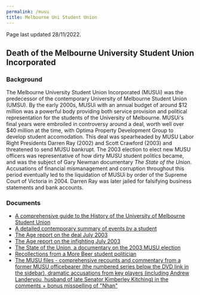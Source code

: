 ```yaml
---
permalink: /musu
title: Melbourne Uni Student Union
---
```


Page last updated 28/11/2022.

## Death of the Melbourne University Student Union Incorporated

### Background

The Melbourne University Student Union Incorporated (MUSUi) was the predecessor of the contemporary University of Melbourne Student Union (UMSU). By the early 2000s, MUSUi with an annual budget of around $12 million was a powerful body providing both service provision and political representation for the students of the University of Melbourne. MUSUi's final years were embroiled in controversy around a deal, worth well over $40 million at the time, with Optima Property Development Group to develop student accomodation. This deal was spearheaded by MUSU Labor Right Presidents Darren Ray (2002) and Scott Crawford (2003) and threatened to send MUSU bankrupt. The 2003 election to elect new MUSU officers was representative of how dirty MUSU student politics became, and was the subject of Gary Newman documentary *The State of the Union*. Accusations of financial mismanagement and corruption throughout this period eventually led to the liquidation of MUSUi by order of the Supreme Court of Victoria in 2004. Darren Ray was later jailed for falsifying business statements and bank accounts.

### Documents

- [A comprehensive guide to the History of the University of Melbourne Student Union](https://umsu.unimelb.edu.au/about/umsu/history)
- [A detailed contemporary summary of events by a student](https://www.crikey.com.au/2004/02/11/the-death-of-a-12m-student-union)
- [The Age report on the deal July 2003](https://www.theage.com.au/national/the-deal-that-threatens-to-send-a-student-union-broke-20030721-gdw2zd.html)
- [The Age report on the infighting July 2003](https://www.theage.com.au/national/reckoning-for-a-divided-union-20030726-gdw3xe.html)
- [The State of the Union, a documentary on the 2003 MUSU election](https://youtu.be/-GtLwWELcY4)
- [Recollections from a More Beer student politician](https://web.archive.org/web/20060302222743/http://ticketdavo.blogspot.com)
- [The MUSU files - comprehensive recounts and commentary from a former MUSU officebearer (the numbered series below the DVD link in the sidebar), dramatic accusations from key players (including Andrew Landeryou, husband of late Senator Kimberley Kitching) in the comments + bonus misspelling of "Nhan"](https://melbournescribe.blogspot.com)